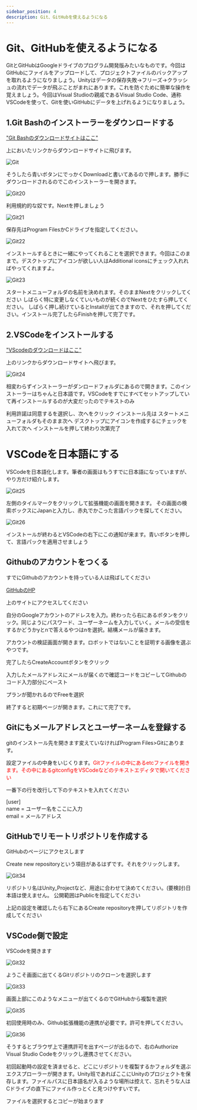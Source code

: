 ```yaml
---
sidebar_position: 4
description: Git、GitHubを使えるようになる
---
```


# Git、GitHubを使えるようになる

GitとGitHubはGoogleドライブのプログラム開発版みたいなものです。今回はGitHubにファイルをアップロードして、プロジェクトファイルのバックアップを取れるようになりましょう。Unityはデータの保存失敗→フリーズ→クラッシュの流れでデータが飛ぶことがまれにあります。これを防ぐために簡単な操作を覚えましょう。今回はVisual Studioの親戚であるVisual Studio Code、通称VSCodeを使って、Gitを使いGitHubにデータを上げれるようになりましょう。

## 1.Git Bashのインストーラーをダウンロードする
["Git Bashのダウンロードサイトはここ"](https://gitforwindows.org/)

上においたリンクからダウンロードサイトに飛びます。

![Git](./images/gitdl.jpg)

そうしたら青いボタンにでっかくDownloadと書いてあるので押します。勝手にダウンロードされるのでこのインストーラーを開きます。

![Git20](./images/20.jpg)

利用規約的な奴です。Nextを押しましょう

![Git21](./images/21.jpg)

保存先はProgram FilesかCドライブを指定してください。

![Git22](./images/22.jpg)

インストールするときに一緒にやってくれることを選択できます。今回はこのままで。デスクトップにアイコンが欲しい人はAdditional iconsにチェック入れればやってくれますよ。

![Git23](./images/23.jpg)

スタートメニューフォルダの名前を決めれます。そのままNextをクリックしてください
しばらく特に変更しなくていいものが続くのでNextをひたすら押してください。
しばらく押し続けているとInstallが出てきますので、それを押してください。インストール完了したらFinishを押して完了です。

## 2.VSCodeをインストールする

["VScodeのダウンロードはここ"](https://code.visualstudio.com/download)

上のリンクからダウンロードサイトへ飛びます。

![Git24](./images/24.jpg)

相変わらずインストーラーがダンロードフォルダにあるので開きます。このインストーラーはちゃんと日本語です。VSCodeをすでにすべてセットアップしていて再インストールするのが大変だったのでテキストのみ

利用許諾は同意するを選択し、次へをクリック
インストール先は
スタートメニューフォルダもそのまま次へ
デスクトップにアイコンを作成するにチェックを入れて次へ
インストールを押して終わり次第完了

# VSCodeを日本語にする

VSCodeを日本語化します。筆者の画面はもうすでに日本語になっていますが、やり方だけ紹介します。

![Git25](./images/25.jpg)

左側のタイルマークをクリックして拡張機能の画面を開きます。
その画面の検索ボックスにJapanと入力し、赤丸でかこった言語パックを探してください。

![Git26](./images/26.jpg)

インストールが終わるとVSCodeの右下にこの通知が来ます。青いボタンを押して、言語パックを適用させましょう

## Githubのアカウントをつくる

すでにGithubのアカウントを持っている人は飛ばしてください

[GitHubのHP](https://github.co.jp/)

上のサイトにアクセスしてください

自分のGoogleアカウントのアドレスを入力。終わったら右にあるボタンをクリック。同じようにパスワード、ユーザーネームを入力していく。メールの受信をするかどうかyとnで答えるやつはnを選択。結構メールが届きます。

アカウントの検証画面が開きます。ロボットではないことを証明する画像を選ぶやつです。

完了したらCreateAccountボタンをクリック

入力したメールアドレスにメールが届くので確認コードをコピーしてGithubのコード入力部分にペースト

プランが聞かれるのでFreeを選択

終了すると初期ページが開きます。これにて完了です。

## Gitにもメールアドレスとユーザーネームを登録する

gitのインストール先を開きます変えていなければProgram Files>Gitにあります。

設定ファイルの中身をいじくります。<span style="color: red; ">Gitファイルの中にあるetcファイルを開きます。その中にあるgitconfigをVSCodeなどのテキストエディタで開いてください</span>

一番下の行を改行して下のテキストを入れてください


[user]  
    name = ユーザー名をここに入力  
    email = メールアドレス  

## GitHubでリモートリポジトリを作成する

GitHubのページにアクセスします

Create new repositoryという項目があるはずです。それをクリックします。

![Git34](./images/34.jpg)

リポジトリ名はUnity_Projectなど、用途に合わせて決めてください。(要検討)日本語は使えません。
公開範囲はPublicを指定してください

上記の設定を確認したら右下にあるCreate repositoryを押してリポジトリを作成してください

## VSCode側で設定

VSCodeを開きます

![Git32](./images/32.jpg)

ようこそ画面に出てくるGitリポジトリのクローンを選択します

![Git33](./images/33.jpg)

画面上部にこのようなメニューが出てくるのでGitHubから複製を選択

![Git35](./images/35.jpg)

初回使用時のみ、Github拡張機能の連携が必要です。許可を押してください。

![Git36](./images/36.jpg)

そうするとブラウザ上で連携許可を出すページが出るので、右のAuthorize Visual Studio Codeをクリックし連携させてください。

初回起動時の設定を済ませると、どこにリポジトリを複製するかフォルダを選ぶエクスプローラーが開きます。Unity班であればここにUnityのプロジェクトを保存します。ファイルパスに日本語名が入るような場所は控えて、忘れそうな人はCドライブの直下にファイル作っとくと見つけやすいです。

ファイルを選択するとコピーが始まります